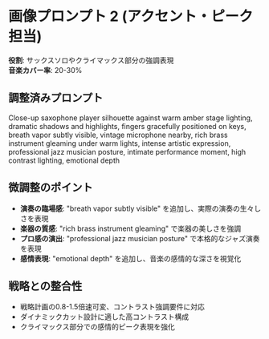 # 画像プロンプト 2 (アクセント・ピーク担当)

**役割**: サックスソロやクライマックス部分の強調表現  
**音楽カバー率**: 20-30%

## 調整済みプロンプト

Close-up saxophone player silhouette against warm amber stage lighting, dramatic shadows and highlights, fingers gracefully positioned on keys, breath vapor subtly visible, vintage microphone nearby, rich brass instrument gleaming under warm lights, intense artistic expression, professional jazz musician posture, intimate performance moment, high contrast lighting, emotional depth

## 微調整のポイント

- **演奏の臨場感**: "breath vapor subtly visible" を追加し、実際の演奏の生々しさを表現
- **楽器の質感**: "rich brass instrument gleaming" で楽器の美しさを強調
- **プロ感の演出**: "professional jazz musician posture" で本格的なジャズ演奏を表現
- **感情表現**: "emotional depth" を追加し、音楽の感情的な深さを視覚化

## 戦略との整合性

- 戦略計画の0.8-1.5倍速可変、コントラスト強調要件に対応
- ダイナミックカット設計に適した高コントラスト構成
- クライマックス部分での感情的ピーク表現を強化